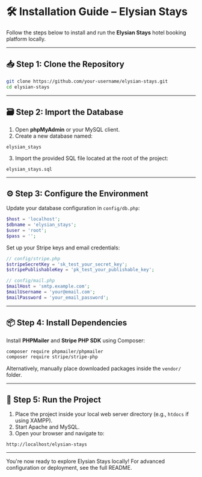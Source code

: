 
# 🛠️ Installation Guide – Elysian Stays

Follow the steps below to install and run the **Elysian Stays** hotel booking platform locally.

---

## 📥 Step 1: Clone the Repository

```bash
git clone https://github.com/your-username/elysian-stays.git
cd elysian-stays
```

---

## 🗃️ Step 2: Import the Database

1. Open **phpMyAdmin** or your MySQL client.
2. Create a new database named:

```
elysian_stays
```

3. Import the provided SQL file located at the root of the project:

```
elysian_stays.sql
```

---

## ⚙️ Step 3: Configure the Environment

Update your database configuration in `config/db.php`:

```php
$host = 'localhost';
$dbname = 'elysian_stays';
$user = 'root';
$pass = '';
```

Set up your Stripe keys and email credentials:

```php
// config/stripe.php
$stripeSecretKey = 'sk_test_your_secret_key';
$stripePublishableKey = 'pk_test_your_publishable_key';

// config/mail.php
$mailHost = 'smtp.example.com';
$mailUsername = 'your@email.com';
$mailPassword = 'your_email_password';
```

---

## 📦 Step 4: Install Dependencies

Install **PHPMailer** and **Stripe PHP SDK** using Composer:

```bash
composer require phpmailer/phpmailer
composer require stripe/stripe-php
```

Alternatively, manually place downloaded packages inside the `vendor/` folder.

---

## 🚀 Step 5: Run the Project

1. Place the project inside your local web server directory (e.g., `htdocs` if using XAMPP).
2. Start Apache and MySQL.
3. Open your browser and navigate to:

```
http://localhost/elysian-stays
```

---

You're now ready to explore Elysian Stays locally! For advanced configuration or deployment, see the full README.
